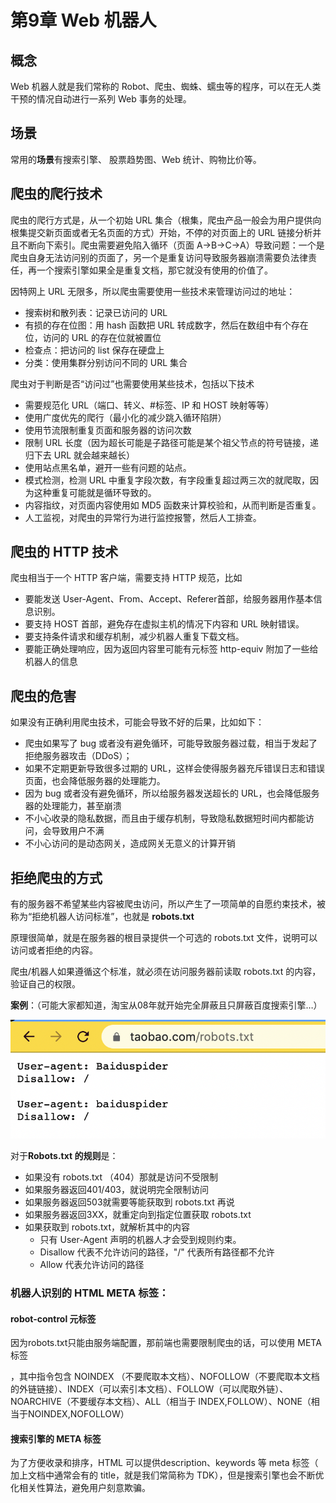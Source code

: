# 第9章 Web 机器人

## 概念

Web 机器人就是我们常称的 Robot、爬虫、蜘蛛、蠕虫等的程序，可以在无人类干预的情况自动进行一系列
Web 事务的处理。

## **场景**

常用的**场景**有搜索引擎、 股票趋势图、Web 统计、购物比价等。

## 爬虫的爬行技术

爬虫的爬行方式是，从一个初始 URL 集合（根集，爬虫产品一般会为用户提供向根集提交新页面或者无名页面的方式）开始，不停的对页面上的
URL 链接分析并且不断向下索引。爬虫需要避免陷入循环（页面
A->B->C->A）导致问题：一个是爬虫自身无法访问别的页面了，另一个是重复访问导致服务器崩溃需要负法律责任，再一个搜索引擎如果全是重复文档，那它就没有使用的价值了。

因特网上 URL 无限多，所以爬虫需要使用一些技术来管理访问过的地址：

- 搜索树和散列表：记录已访问的 URL
- 有损的存在位图：用 hash 函数把 URL 转成数字，然后在数组中有个存在位，访问的 URL 的存在位就被置位
- 检查点：把访问的 list 保存在硬盘上
- 分类：使用集群分别访问不同的 URL 集合

爬虫对于判断是否“访问过”也需要使用某些技术，包括以下技术

- 需要规范化 URL（端口、转义、#标签、IP 和 HOST 映射等等）
- 使用广度优先的爬行（最小化的减少跳入循环陷阱）
- 使用节流限制重复页面和服务器的访问次数
- 限制 URL 长度（因为超长可能是子路径可能是某个祖父节点的符号链接，递归下去 URL 就会越来越长）
- 使用站点黑名单，避开一些有问题的站点。
- 模式检测，检测 URL 中重复字段次数，有字段重复超过两三次的就爬取，因为这种重复可能就是循环导致的。
- 内容指纹，对页面内容使用如 MD5 函数来计算校验和，从而判断是否重复。
- 人工监视，对爬虫的异常行为进行监控报警，然后人工排查。

## 爬虫的 HTTP 技术

爬虫相当于一个 HTTP 客户端，需要支持 HTTP 规范，比如

- 要能发送 User-Agent、From、Accept、Referer首部，给服务器用作基本信息识别。
- 要支持 HOST 首部，避免存在虚拟主机的情况下内容和 URL 映射错误。
- 要支持条件请求和缓存机制，减少机器人重复下载文档。
- 要能正确处理响应，因为返回内容里可能有元标签 http-equiv 附加了一些给机器人的信息

## 爬虫的危害

如果没有正确利用爬虫技术，可能会导致不好的后果，比如如下：

- 爬虫如果写了 bug 或者没有避免循环，可能导致服务器过载，相当于发起了拒绝服务器攻击（DDoS）；
- 如果不定期更新导致很多过期的 URL，这样会使得服务器充斥错误日志和错误页面，也会降低服务器的处理能力。
- 因为 bug 或者没有避免循环，所以给服务器发送超长的 URL，也会降低服务器的处理能力，甚至崩溃
- 不小心收录的隐私数据，而且由于缓存机制，导致隐私数据短时间内都能访问，会导致用户不满
- 不小心访问的是动态网关，造成网关无意义的计算开销

## 拒绝爬虫的方式

有的服务器不希望某些内容被爬虫访问，所以产生了一项简单的自愿约束技术，被称为“拒绝机器人访问标准”，也就是
**robots.txt**

原理很简单，就是在服务器的根目录提供一个可选的 robots.txt 文件，说明可以访问或者拒绝的内容。

爬虫/机器人如果遵循这个标准，就必须在访问服务器前读取
robots.txt 的内容，验证自己的权限。

**案例**：（可能大家都知道，淘宝从08年就开始完全屏蔽且只屏蔽百度搜索引擎…）

![%E7%AC%AC9%E7%AB%A0%20Web%20%E6%9C%BA%E5%99%A8%E4%BA%BA%2002175a097ba744b1856bb01997ae6a77/Untitled.png](assets/9_robots.png)

对于**Robots.txt 的规则**是：

- 如果没有 robots.txt （404）那就是访问不受限制
- 如果服务器返回401/403，就说明完全限制访问
- 如果服务器返回503就需要等能获取到 robots.txt 再说
- 如果服务器返回3XX，就重定向到指定位置获取 robots.txt
- 如果获取到 robots.txt，就解析其中的内容
    - 只有 User-Agent 声明的机器人才会受到规则约束。
    - Disallow 代表不允许访问的路径，"/" 代表所有路径都不允许
    - Allow 代表允许访问的路径

### 机器人识别的 HTML META 标签：

#### robot-control 元标签

因为robots.txt只能由服务端配置，那前端也需要限制爬虫的话，可以使用 META 标签

<meta name="robots"
content=[指令列表]>，其中指令包含
NOINDEX （不要爬取本文档）、NOFOLLOW（不要爬取本文档的外链链接）、INDEX（可以索引本文档）、FOLLOW（可以爬取外链）、NOARCHIVE（不要缓存本文档）、ALL（相当于
INDEX,FOLLOW）、NONE（相当于NOINDEX,NOFOLLOW）

#### 搜索引擎的 META 标签

为了方便收录和排序，HTML 可以提供description、keywords 等 meta 标签（ 加上文档中通常会有的 title，就是我们常简称为
TDK），但是搜索引擎也会不断优化相关性算法，避免用户刻意欺骗。
